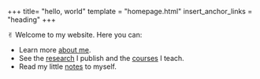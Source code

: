 +++
title= "hello, world"
template = "homepage.html"
insert_anchor_links = "heading"
+++

<span class="og">✌︎</span> Welcome to my website. Here you can: 

- Learn more [about me](./about).
- See the [research](./research) I publish and the [courses](./teaching) I teach.
- Read my little [notes](./notes) to myself. 

